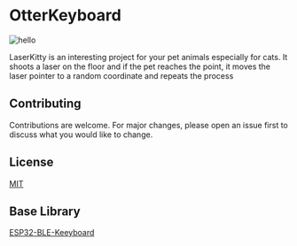 # OtterKeyboard
![hello](/Resources/otterKeyBoard.jpg)

LaserKitty is an interesting project for your pet animals especially for cats. It shoots a laser on the floor and if the pet reaches the point, it moves the laser pointer to a random coordinate and repeats the process 

## Contributing
Contributions are welcome. For major changes, please open an issue first to discuss what you would like to change.

## License
[MIT](https://choosealicense.com/licenses/mit/)

## Base Library 
[ESP32-BLE-Keeyboard](https://github.com/T-vK/ESP32-BLE-Keyboard)
